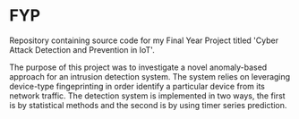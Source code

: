 # FYP
Repository containing source code for my Final Year Project titled 'Cyber Attack Detection and Prevention in IoT'.

The purpose of this project was to investigate a novel anomaly-based approach for an intrusion detection system.
The system relies on leveraging device-type fingeprinting in order identify a particular device from its network traffic.
The detection system is implemented in two ways, the first is by statistical methods and the second is by using timer series prediction.


